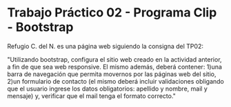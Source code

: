 # Trabajo Práctico 02 - Programa Clip - Bootstrap

Refugio C. del N. es una página web siguiendo la consigna del TP02:

"Utilizando bootstrap, configura el sitio web creado en la actividad anterior, a fin de que sea web responsive. El mismo además, deberá contener:
1)una barra de navegación que permita movernos por las páginas web del sitio,
2)un formulario de contacto (el mismo deberá incluir validaciones obligando que el usuario ingrese los datos obligatorios: apellido y nombre, mail y mensaje) y, verificar que el mail tenga el formato correcto."